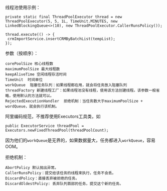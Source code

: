 线程池使用示例：

```
private static final ThreadPoolExecutor thread = new ThreadPoolExecutor(5, 5, 1L, TimeUnit.MINUTES, new LinkedBlockingQueue<>(10), new ThreadPoolExecutor.CallerRunsPolicy());

thread.execute(() -> {
 crmImportService.insertCRMByBatchList(tempList);
});
```

参数（按顺序）：

```
corePoolSize 核心线程数
maximumPoolSize 最大线程数
keepAliveTime 空闲线程存活时间
TimeUnit  时间单位
workQueue  阻塞任务队列：如果线程都在用，就会将任务放入阻塞队列
threadFactory 新建线程工厂：如果线程池没有线程，使用该方法创建线程。该参数一般省略，使用默认的方法就可以。
RejectedExecutionHandler  拒绝机制：当任务数大于maximumPoolSize + wordQueue，就会执行该机制。
```

阿里编码规范，不推荐使用Executors工具类，如

`public ExecutorService threadPool = Executors.newFixedThreadPool(threadPoolCount);`

因为他们的`workQueue`是无界的，如果数据量大，任务都进入`workQueue`，容易OOM。

拒绝机制：

```
AbortPolicy 默认抛出异常。
CallerRunsPolicy：提交给该任务的线程来执行，任务不会丢。
DiscardPolicy：直接丢弃被拒绝的任务。
DiscardOldestPolicy: 丢弃队列首部的任务，提交这个新的任务。
```